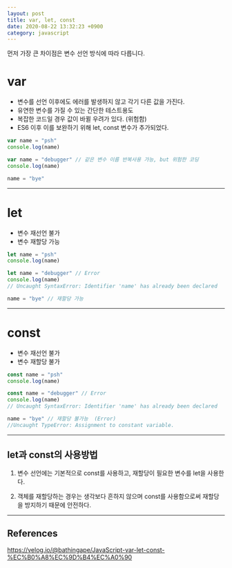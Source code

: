 ```yaml
---
layout: post
title: var, let, const
date: 2020-08-22 13:32:23 +0900
category: javascript
---
```


먼저 가장 큰 차이점은 변수 선언 방식에 따라 다릅니다.

# var 
- 변수를 선언 이후에도 에러를 발생하지 않고 각기 다른 값을 가진다.
- 유연한 변수를 가질 수 있는 간단한 테스트용도
- 복잡한 코드일 경우 값이 바뀔 우려가 있다. (위험함)
- ES6 이후 이를 보완하기 위해 let, const 변수가 추가되었다.

```javascript
var name = "psh"
console.log(name)

var name = "debugger" // 같은 변수 이름 반복사용 가능, but 위험한 코딩
console.log(name)

name = "bye"
```

<hr/>

# let
- 변수 재선언 불가
- 변수 재할당 가능

```javascript
let name = "psh"
console.log(name)

let name = "debugger" // Error
console.log(name)
// Uncaught SyntaxError: Identifier 'name' has already been declared

name = "bye" // 재할당 가능
```

<hr/>

# const
- 변수 재선언 불가
- 변수 재할당 불가

```javascript
const name = "psh"
console.log(name)

const name = "debugger" // Error
console.log(name)
// Uncaught SyntaxError: Identifier 'name' has already been declared

name = "bye" // 재할당 불가능  (Error)
//Uncaught TypeError: Assignment to constant variable.
```

<hr/>


## let과 const의 사용방법
1) 변수 선언에는 기본적으로 const를 사용하고, 재할당이 필요한 변수를 let을 사용한다.

2) 객체를 재할당하는 경우는 생각보다 흔하지 않으며 const를 사용함으로써 재할당을 방지하기 때문에 안전하다.


<hr/>

## References

https://velog.io/@bathingape/JavaScript-var-let-const-%EC%B0%A8%EC%9D%B4%EC%A0%90